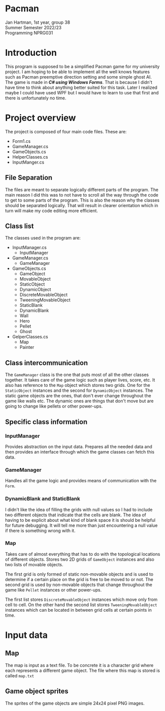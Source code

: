 # Pacman
Jan Hartman, 1st year, group 38  
Summer Semester 2022/23  
Programming NPRG031

# Introduction
This program is supposed to be a simplified Pacman game for my university project. I am hoping to be able to implement all the well knows features such as Pacman preemptive direction setting and some simple ghost AI. The game is made in ***C# using Windows Forms***. That is because I didn't have time to think about anything better suited for this task. Later I realized maybe I could have used WPF but I would have to learn to use that first and there is unfortunately no time.

# Project overview
The project is composed of four main code files. These are:
- Form1.cs
- GameManager.cs
- GameObjects.cs
- HelperClasses.cs
- InputManger.cs

## File Separation
The files are meant to separate logically different parts of the program. The main reason I did this was to not have to scroll all the way through the code to get to some parts of the program. This is also the reason why the classes should be separated logically. That will result in clearer orientation which in turn will make my code editing more efficient.

## Class list
The classes used in the program are: 
- InputManager.cs
  - InputManager
- GameManager.cs
  - GameManager
- GameObjects.cs
  - GameObject
  - MovableObject
  - StaticObject
  - DynamicObject
  - DiscreteMovableObject
  - TweeningMovableObject
  - StaticBlank
  - DynamicBlank
  - Wall
  - Hero
  - Pellet
  - Ghost
- GelperClasses.cs
  - Map
  - Painter

## Class intercommunication
The `GameManager` class is the one that puts most of all the other classes together. It takes care of the game logic such as player lives, score, etc. It also has reference to the `Map` object which stores two grids. One for the `StaticObject` instances and the second for `DynamicObject` instances. The static game objects are the ones, that don't ever change throughout the game like walls etc. The dynamic ones are things that don't move but are going to change like pellets or other power-ups.

## Specific class information
### InputManager
Provides abstraction on the input data. Prepares all the needed data and then provides an interface through which the game classes can fetch this data.

### GameManager
Handles all the game logic and provides means of communication with the `Form`.

### DynamicBlank and StaticBlank
I didn't like the idea of filling the grids with null values so I had to include two different objects that indicate that the cells are blank. The idea of having to be explicit about what kind of blank space it is should be helpful for future debugging. It will tell me more than just encountering a null value if there is something wrong with it.

### Map
Takes care of almost everything that has to do with the topological locations of different objects. Stores two 2D grids of `GameObject` instances and also two lists of movable objects.  

The first grid is only formed of static non-movable objects and is used to determine if a certain place on the grid is free to be moved to or not. The second grid is used by non-movable objects that change throughout the game like `Pellet` instances or other power-ups.  

The first list stores `DiscreteMovableObject` instances which move only from cell to cell. On the other hand the second list stores `TweeningMovableObject` instances which can be located in between grid cells at certain points in time.

# Input data
## Map
The map is input as a text file. To be concrete it is a character grid where each represents a different game object. The file where this map is stored is called `map.txt`

## Game object sprites
The sprites of the game objects are simple 24x24 pixel PNG images.

